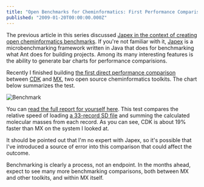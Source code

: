 ```yaml
---
title: "Open Benchmarks for Cheminformatics: First Performance Comparison Between CDK and MX"
published: "2009-01-20T00:00:00.000Z"
---
```


The previous article in this series discussed [Japex in the context of creating open cheminformatics benchmarks](/articles/2009/01/14/open-benchmarks-for-cheminformatics-working-with-japex). If you're not familiar with it, [Japex](https://japex.dev.java.net/) is a microbenchmarking framework written in Java that does for benchmarking what Ant does for building projects. Among its many interesting features is the ability to generate bar charts for performance comparisions.

Recently I finished building [the first direct performance comparison](http://github.com/rapodaca/cheminfbenchmark/commit/106b561b9f7df7316bf31a3f25ef619e845d3efd) between [CDK](http://cdk.sf.net) and [MX](http://metamolecular.com/mx/), two open source cheminformatics toolkits. The chart below summarizes the test.

![Benchmark](/images/posts/20090119/benchmark/testcase0.jpg "Benchmark")

You can [read the full report for yourself here](/images/posts/20090119/benchmark/index.html). This test compares the relative speed of loading [a 33-record SD file](http://github.com/rapodaca/cheminfbenchmark/raw/9e7915b35c8da460ed6efed4f931ede6751d5baf/data/pubchem_sample_33.sdf) and summing the calculated molecular masses from each record. As you can see, CDK is about 19% faster than MX on the system I looked at.

It should be pointed out that I'm no expert with Japex, so it's possible that I've introduced a source of error into this comparison that could affect the outcome.

Benchmarking is clearly a process, not an endpoint. In the months ahead, expect to see many more benchmarking comparisons, both between MX and other toolkits, and within MX itself.